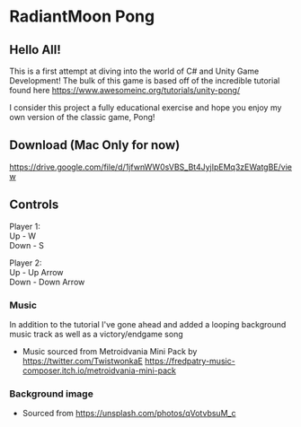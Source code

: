 # RadiantMoon Pong
## Hello All!
This is a first attempt at diving into the world of C# and Unity Game Development! The bulk of this game is based off of the incredible tutorial found here https://www.awesomeinc.org/tutorials/unity-pong/

I consider this project a fully educational exercise and hope you enjoy my own version of the classic game, Pong!

## Download (Mac Only for now)
https://drive.google.com/file/d/1jfwnWW0sVBS_Bt4JyjIpEMq3zEWatgBE/view

## Controls
Player 1:  
Up - W  
Down - S  

Player 2:  
Up - Up Arrow  
Down - Down Arrow  

### Music
In addition to the tutorial I've gone ahead and added a looping background music track as well as a victory/endgame song
- Music sourced from Metroidvania Mini Pack by https://twitter.com/TwistwonkaE
https://fredpatry-music-composer.itch.io/metroidvania-mini-pack

### Background image
- Sourced from https://unsplash.com/photos/qVotvbsuM_c
